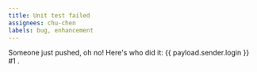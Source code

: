 ```yaml
---
title: Unit test failed
assignees: chu-chen
labels: bug, enhancement
---
```

Someone just pushed, oh no! Here's who did it: {{ payload.sender.login }} #1 .
